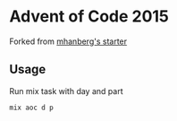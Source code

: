 # Advent of Code 2015

Forked from [mhanberg's starter](https://github.com/mhanberg/advent-of-code-elixir-starter)
## Usage

Run mix task with day and part

```bash
mix aoc d p
```
